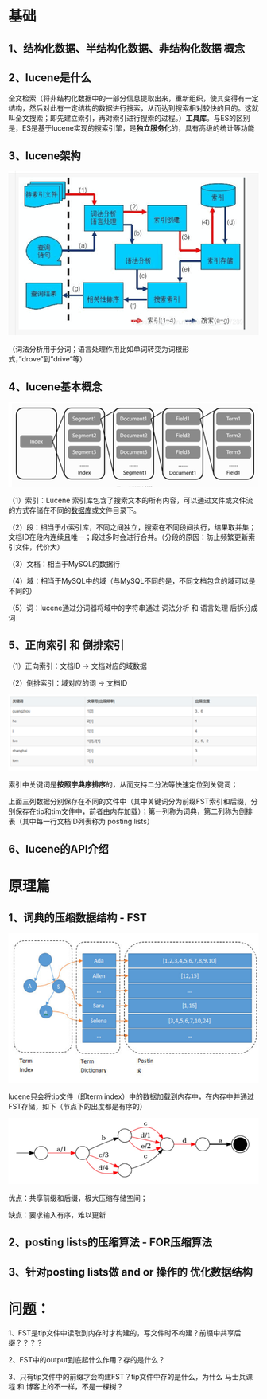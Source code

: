 # 基础

## 1、结构化数据、半结构化数据、非结构化数据 概念

## 2、lucene是什么

全文检索（将非结构化数据中的一部分信息提取出来，重新组织，使其变得有一定结构，然后对此有一定结构的数据进行搜索，从而达到搜索相对较快的目的。这就叫全文搜索；即先建立索引，再对索引进行搜索的过程。）**工具库**。与ES的区别是，ES是基于lucene实现的搜索引擎，是**独立服务化**的，具有高级的统计等功能

## 3、lucene架构

![image-20240818204401276](%E7%94%A8%E5%88%B0%E7%9A%84%E5%9B%BE%E7%89%87/image-20240818204401276.png)

（词法分析用于分词；语言处理作用比如单词转变为词根形式，”drove”到”drive”等）

## 4、lucene基本概念

![image-20240818211953499](%E7%94%A8%E5%88%B0%E7%9A%84%E5%9B%BE%E7%89%87/image-20240818211953499.png)

（1）索引：Lucene 索引库包含了搜索文本的所有内容，可以通过文件或文件流的方式存储在不同的[数据库](https://cloud.tencent.com/solution/database?from=20067&from_column=20067)或文件目录下。

（2）段：相当于小索引库，不同之间独立，搜索在不同段间执行，结果取并集；文档ID在段内连续且唯一；段过多时会进行合并。（分段的原因：防止频繁更新索引文件，代价大）

（3）文档：相当于MySQL的数据行

（4）域：相当于MySQL中的域（与MySQL不同的是，不同文档包含的域可以是不同的）

（5）词：lucene通过分词器将域中的字符串通过 词法分析 和 语言处理 后拆分成词

## 5、正向索引 和 倒排索引

（1）正向索引：文档ID -> 文档对应的域数据

（2）倒排索引：域对应的词 -> 文档ID

![image-20240818220815892](%E7%94%A8%E5%88%B0%E7%9A%84%E5%9B%BE%E7%89%87/image-20240818220815892.png)

索引中关键词是**按照字典序排序**的，从而支持二分法等快速定位到关键词；

上面三列数据分别保存在不同的文件中（其中关键词分为前缀FST索引和后缀，分别保存在tip和tim文件中，前者由内存加载）；第一列称为词典，第二列称为倒排表（其中每一行文档ID列表称为 posting lists）





## 6、lucene的API介绍







# 原理篇

## 1、词典的压缩数据结构 - FST

![image-20240819003539050](%E7%94%A8%E5%88%B0%E7%9A%84%E5%9B%BE%E7%89%87/image-20240819003539050.png)

lucene只会将tip文件（即term index）中的数据加载到内存中，在内存中并通过FST存储，如下（节点下的出度都是有序的）

![image-20240819003904236](%E7%94%A8%E5%88%B0%E7%9A%84%E5%9B%BE%E7%89%87/image-20240819003904236.png)

优点：共享前缀和后缀，极大压缩存储空间；

缺点：要求输入有序，难以更新







## 2、posting lists的压缩算法 - FOR压缩算法







## 3、针对posting lists做 and or 操作的 优化数据结构





# 问题：

1、FST是tip文件中读取到内存时才构建的，写文件时不构建？前缀中共享后缀？？？？

2、FST中的output到底起什么作用？存的是什么？

3、只有tip文件中的前缀才会构建FST？tip文件中存的是什么，为什么 马士兵课程 和 博客上的不一样，不是一棵树？